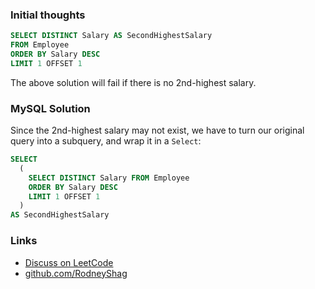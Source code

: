 ### Initial thoughts

```sql
SELECT DISTINCT Salary AS SecondHighestSalary
FROM Employee
ORDER BY Salary DESC
LIMIT 1 OFFSET 1
```

The above solution will fail if there is no 2nd-highest salary.

### MySQL Solution

Since the 2nd-highest salary may not exist, we have to turn our original query into a subquery, and wrap it in a `Select`:

```sql
SELECT
  (
    SELECT DISTINCT Salary FROM Employee
    ORDER BY Salary DESC
    LIMIT 1 OFFSET 1
  )
AS SecondHighestSalary
```

### Links

- [Discuss on LeetCode](https://leetcode.com/problems/second-highest-salary/discuss/393480)
- [github.com/RodneyShag](https://github.com/RodneyShag)

